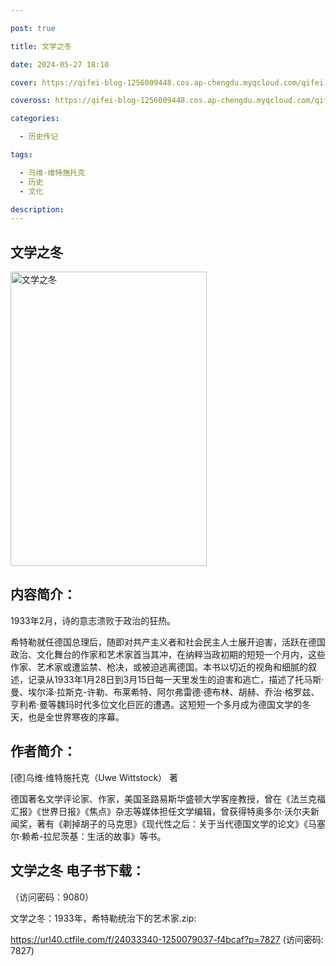 ```yaml
---

post: true

title: 文学之冬

date: 2024-05-27 18:10

cover: https://qifei-blog-1256009448.cos.ap-chengdu.myqcloud.com/qifei-blog/660016fa9f345e8d0322b5de.jpg

coveross: https://qifei-blog-1256009448.cos.ap-chengdu.myqcloud.com/qifei-blog/660016fa9f345e8d0322b5de.jpg

categories:

  - 历史传记

tags:

  - 乌维·维特施托克
  - 历史
  - 文化

description:
---
```


## 文学之冬
<img alt=" 文学之冬" class="aligncenter loading" data-was-processed="true" decoding="async" fetchpriority="high" height="471" src="https://qifei-blog-1256009448.cos.ap-chengdu.myqcloud.com/qifei-blog/660016fa9f345e8d0322b5de.jpg " style="cursor: zoom-in;" width="314"/>

## 内容简介：

1933年2月，诗的意志溃败于政治的狂热。

希特勒就任德国总理后，随即对共产主义者和社会民主人士展开迫害，活跃在德国政治、文化舞台的作家和艺术家首当其冲，在纳粹当政初期的短短一个月内，这些作家、艺术家或遭监禁、枪决，或被迫逃离德国。本书以切近的视角和细腻的叙述，记录从1933年1月28日到3月15日每一天里发生的迫害和逃亡，描述了托马斯·曼、埃尔泽·拉斯克-许勒、布莱希特、阿尔弗雷德·德布林、胡赫、乔治·格罗兹、亨利希·曼等魏玛时代多位文化巨匠的遭遇。这短短一个多月成为德国文学的冬天，也是全世界寒夜的序幕。

## 作者简介：

[德]乌维·维特施托克（Uwe Wittstock） 著

德国著名文学评论家、作家，美国圣路易斯华盛顿大学客座教授，曾在《法兰克福汇报》《世界日报》《焦点》杂志等媒体担任文学编辑，曾获得特奥多尔·沃尔夫新闻奖，著有《剃掉胡子的马克思》《现代性之后：关于当代德国文学的论文》《马塞尔·赖希-拉尼茨基：生活的故事》等书。

## 文学之冬 电子书下载：

 （访问密码：9080）

文学之冬：1933年，希特勒统治下的艺术家.zip: 

https://url40.ctfile.com/f/24033340-1250079037-f4bcaf?p=7827 (访问密码: 7827)

